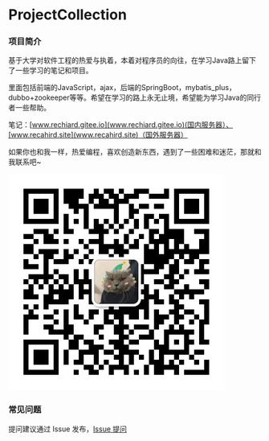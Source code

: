 # ProjectCollection

### 项目简介

基于大学对软件工程的热爱与执着，本着对程序员的向往，在学习Java路上留下了一些学习的笔记和项目。

里面包括前端的JavaScript，ajax，后端的SpringBoot，mybatis_plus，dubbo+zookeeper等等。希望在学习的路上永无止境，希望能为学习Java的同行者一些帮助。

笔记：[www.rechiard.gitee.io](www.rechiard.gitee.io)(国内服务器）、[www.recahird.site](www.recahird.site)（国外服务器）



如果你也和我一样，热爱编程，喜欢创造新东西，遇到了一些困难和迷茫，那就和我联系吧~

![image-20210418115823872](images/image-20210418115823872.png)

### 常见问题

提问建议通过 Issue 发布，[Issue 提问](https://gitee.com/Recahird/ProjectCollection/issues/new)

